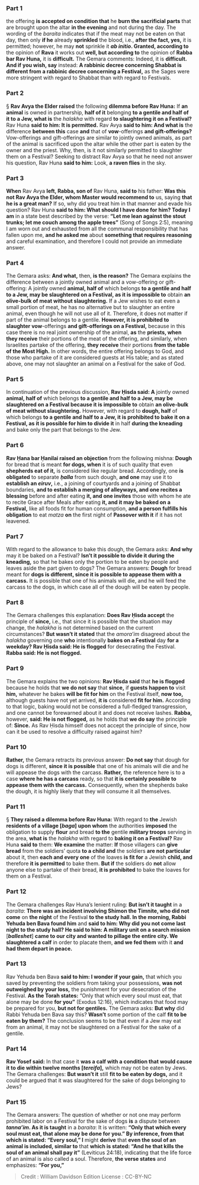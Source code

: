 
### Part 1
the offering <b>is accepted on condition that</b> he <b>burn the sacrificial parts</b> that are brought upon the altar <b>in the evening</b> and not during the day. The wording of the <i>baraita</i> indicates that if the meat may not be eaten on that day, then only <b>if he</b> already <b>sprinkled</b> the blood, i.e., <b>after the fact, yes,</b> it is permitted; however, he may <b>not</b> sprinkle it <b><i>ab initio</i>. Granted, according to</b> the opinion of <b>Rava</b> it works out <b>well, but according to</b> the opinion of <b>Rabba bar Rav Huna,</b> it is <b>difficult.</b> The Gemara comments: Indeed, it is <b>difficult. And if you wish, say</b> instead: <b>A rabbinic decree concerning Shabbat is different from a rabbinic decree concerning a Festival,</b> as the Sages were more stringent with regard to Shabbat than with regard to Festivals.

### Part 2
§ <b>Rav Avya the Elder raised</b> the following <b>dilemma before Rav Huna:</b> If <b>an animal</b> is owned in partnership, <b>half of it</b> belonging <b>to a gentile and half of it to a Jew, what is</b> the <i>halakha</i> with regard <b>to slaughtering it on a Festival?</b> Rav Huna <b>said to him: It is permitted.</b> Rav Avya <b>said to him: And what is</b> the difference <b>between this</b> case <b>and</b> that of <b>vow</b>-offerings <b>and gift-offerings?</b> Vow-offerings and gift-offerings are similar to jointly owned animals, as part of the animal is sacrificed upon the altar while the other part is eaten by the owner and the priest. Why, then, is it not similarly permitted to slaughter them on a Festival? Seeking to distract Rav Avya so that he need not answer his question, Rav Huna <b>said to him:</b> Look, <b>a raven flies</b> in the sky.

### Part 3
<b>When</b> Rav Avya <b>left, Rabba, son of</b> Rav Huna, <b>said to</b> his father: <b>Was this not Rav Avya the Elder, whom Master would recommend to</b> us, saying <b>that he is a great man?</b> If so, why did you treat him in that manner and evade his question? Rav Huna <b>said to him: What should I have done for him? Today I am</b> in a state best described by the verse: <b>“Let me lean against the stout trunks; let me couch among the apple trees”</b> (Song of Songs 2:5), meaning I am worn out and exhausted from all the communal responsibility that has fallen upon me, <b>and he asked me</b> about <b>something that requires reasoning</b> and careful examination, and therefore I could not provide an immediate answer.

### Part 4
The Gemara asks: <b>And what,</b> then, <b>is the reason?</b> The Gemara explains the difference between a jointly owned animal and a vow-offering or gift-offering: A jointly owned <b>animal, half of</b> which belongs <b>to a gentile and half to a Jew, may be slaughtered on a Festival, as it is impossible to</b> obtain <b>an olive-bulk of meat without slaughtering.</b> If a Jew wishes to eat even a small portion of meat, he has no alternative but to slaughter an entire animal, even though he will not use all of it. Therefore, it does not matter if part of the animal belongs to a gentile. <b>However, it is prohibited to slaughter vow</b>-offerings <b>and gift-offerings on a Festival,</b> because in this case there is no real joint ownership of the animal, <b>as</b> the <b>priests, when they receive</b> their portions of the meat of the offering, and similarly, when Israelites partake of the offering, <b>they receive</b> their portions <b>from the table of the Most High.</b> In other words, the entire offering belongs to God, and those who partake of it are considered guests at His table; and as stated above, one may not slaughter an animal on a Festival for the sake of God.

### Part 5
In continuation of the previous discussion, <b>Rav Ḥisda said: A</b> jointly owned <b>animal, half of</b> which belongs <b>to a gentile and half to a Jew, may be slaughtered on a Festival because it is impossible to</b> obtain <b>an olive-bulk of meat without slaughtering.</b> However, with regard to <b>dough, half</b> of which belongs <b>to a gentile and half to a Jew, it is prohibited to bake it on a Festival, as it is possible for him to divide it</b> in half <b>during the kneading</b> and bake only the part that belongs to the Jew.

### Part 6
<b>Rav Ḥana bar Ḥanilai raised an objection</b> from the following mishna: <b>Dough</b> for bread that is meant <b>for dogs, when</b> it is of such quality that even <b>shepherds eat of it,</b> is considered like regular bread. Accordingly, one <b>is obligated</b> to separate <b><i>ḥalla</i></b> from such dough, <b>and one</b> may use it to <b>establish an <i>eiruv</i>,</b> i.e., a joining of courtyards and a joining of Shabbat boundaries, <b>and to establish a merging of alleyways, and one recites a blessing</b> before and after eating <b>it, and one invites</b> those with whom he ate to recite Grace after Meals after eating <b>it, and it may be baked on a Festival,</b> like all foods fit for human consumption, <b>and a person fulfills his obligation</b> to eat <i>matza</i> <b>on</b> the first night of <b>Passover with it</b> if it has not leavened.

### Part 7
With regard to the allowance to bake this dough, the Gemara asks: <b>And why</b> may it be baked on a Festival? <b>Isn’t it possible to divide it during the kneading,</b> so that he bakes only the portion to be eaten by people and leaves aside the part given to dogs? The Gemara answers: <b>Dough</b> for bread meant for <b>dogs is different, since it is possible to appease them with a carcass.</b> It is possible that one of his animals will die, and he will feed the carcass to the dogs, in which case all of the dough will be eaten by people.

### Part 8
The Gemara challenges this explanation: <b>Does Rav Ḥisda accept</b> the principle of <b>since,</b> i.e., that since it is possible that the situation may change, the <i>halakha</i> is not determined based on the current circumstances? <b>But wasn’t it stated</b> that the <i>amora’im</i> disagreed about the <i>halakha</i> governing one <b>who</b> intentionally <b>bakes on a Festival</b> day <b>for a weekday? Rav Ḥisda said: He is flogged</b> for desecrating the Festival. <b>Rabba said: He is not flogged.</b>

### Part 9
The Gemara explains the two opinions: <b>Rav Ḥisda said</b> that <b>he is flogged</b> because he holds that <b>we do not say</b> that <b>since,</b> if <b>guests happen to</b> visit <b>him,</b> whatever he bakes <b>will be fit for him</b> on the Festival itself, <b>now too,</b> although guests have not yet arrived, <b>it is</b> considered <b>fit for him.</b> According to that logic, baking would not be considered a full-fledged transgression, and one cannot be forewarned about it and does not receive lashes. <b>Rabba,</b> however, <b>said: He is not flogged,</b> as he holds that <b>we do say</b> the principle of: <b>Since.</b> As Rav Ḥisda himself does not accept the principle of since, how can it be used to resolve a difficulty raised against him?

### Part 10
<b>Rather,</b> the Gemara retracts its previous answer: <b>Do not say</b> that dough for dogs is different, <b>since it is possible</b> that one of his animals will die and he will appease the dogs with the carcass. <b>Rather,</b> the reference here is to a case <b>where he has a carcass</b> ready, so that <b>it is certainly possible to appease them with the carcass.</b> Consequently, when the shepherds bake the dough, it is highly likely that they will consume it all themselves.

### Part 11
§ <b>They raised a dilemma before Rav Huna:</b> With regard to <b>the</b> Jewish <b>residents of a village [<i>baga</i>] upon whom</b> the authorities <b>imposed</b> the obligation to supply <b>flour</b> and bread <b>to the</b> gentile <b>military troops</b> serving in the area, <b>what is</b> the <i>halakha</i> with regard to <b>baking it on a Festival?</b> Rav Huna <b>said to</b> them: <b>We examine</b> the matter: <b>If</b> those villagers can <b>give bread</b> from the soldiers’ quota <b>to a child and</b> the soldiers <b>are not particular</b> about it, then <b>each and every one</b> of the loaves <b>is fit for</b> a Jewish <b>child, and</b> therefore <b>it is permitted</b> to bake them. <b>But if</b> the soldiers do <b>not</b> allow anyone else to partake of their bread, <b>it is prohibited</b> to bake the loaves for them on a Festival.

### Part 12
The Gemara challenges Rav Huna’s lenient ruling: <b>But isn’t it taught</b> in a <i>baraita</i>: <b>There was an incident involving Shimon the Timnite, who did not come</b> on <b>the night</b> of the Festival <b>to the study hall. In the morning, Rabbi Yehuda ben Bava found him</b> and <b>said to him: Why did you not come last night to the study hall? He said to him: A military unit on a search mission</b> [<b><i>balleshet</i></b>] <b>came to our city and wanted to pillage the entire city. We slaughtered a calf</b> in order to placate them, <b>and we fed them</b> with it <b>and had them depart in peace.</b>

### Part 13
Rav Yehuda ben Bava <b>said to him: I wonder if your gain,</b> that which you saved by preventing the soldiers from taking your possessions, <b>was not outweighed by your loss,</b> the punishment for your desecration of the Festival. <b>As the Torah states:</b> “Only that which every soul must eat, that alone may be done <b>for you”</b> (Exodus 12:16), which indicates that food may be prepared for you, <b>but not for gentiles.</b> The Gemara asks: <b>But why</b> did Rabbi Yehuda ben Bava say this? <b>Wasn’t</b> some portion of the calf <b>fit to be eaten by them?</b> The conclusion seems to be that even if a Jew may eat from an animal, it may not be slaughtered on a Festival for the sake of a gentile.

### Part 14
<b>Rav Yosef said:</b> In that case it <b>was a calf with a condition that would cause it to die within twelve months [<i>tereifa</i>],</b> which may not be eaten by Jews. The Gemara challenges: <b>But wasn’t it</b> still <b>fit to be eaten by dogs,</b> and it could be argued that it was slaughtered for the sake of dogs belonging to Jews?

### Part 15
The Gemara answers: The question of whether or not one may perform prohibited labor on a Festival for the sake of dogs <b>is</b> a dispute between <b><i>tanna’im</i>. As it is taught</b> in a <i>baraita</i>: It is written: <b>“Only that which every soul must eat, that alone may be done for you.” By inference, from that which is stated: “Every soul,” I</b> might <b>derive</b> that <b>even the soul of an animal is included, similar to</b> that <b>which is stated: “And he that kills the soul of an animal shall pay it”</b> (Leviticus 24:18), indicating that the life force of an animal is also called a soul. Therefore, <b>the verse states</b> and emphasizes: <b>“For you,”</b>

>Credit : William Davidson Edition
>License : CC-BY-NC